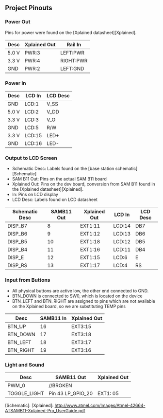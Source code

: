 ## Project Pinouts

### Power Out

Pins for power were found on the [Xplained datasheet][Xplained].

| Desc  | Xplained Out | Rail In   |
|-------|--------------|-----------|
| 5.0 V | PWR:3        | LEFT:PWR  |
| 3.3 V | PWR:4        | RIGHT:PWR |
| GND   | PWR:2        | LEFT:GND  |

### Power In

| Desc  | LCD In | LCD Desc |
|-------|--------|----------|
| GND   | LCD:1  | V_SS     |
| 5.0 V | LCD:2  | V_DD     |
| 3.3 V | LCD:3  | V_O      |
| GND   | LCD:5  | R/W      |
| 3.3 V | LCD:15 | LED+     |
| GND   | LCD:16 | LED-     |

### Output to LCD Screen

- Schematic Desc: Labels found on the [base station schematic][Schematic]
- SAM B11 Out: Pins on the actual SAM B11 board
- Xplained Out: Pins on the dev board, conversion from SAM B11 found in the [Xplained datasheet][Xplained].
- In: Pins on LCD display
- LCD Desc: Labels found on LCD datasheet

| Schematic Desc | SAMB11 Out | Xplained Out | LCD In | LCD Desc |
|----------------|------------|--------------|--------|----------|
| DISP_B7        | 8          | EXT1:11      | LCD:14 | DB7      |
| DISP_B6        | 9          | EXT1:12      | LCD:13 | DB6      |
| DISP_B5        | 10         | EXT1:18      | LCD:12 | DB5      |
| DISP_B4        | 11         | EXT1:16      | LCD:11 | DB4      |
| DISP_E         | 12         | EXT1:15      | LCD:6  | E        |
| DISP_RS        | 13         | EXT1:17      | LCD:4  | RS       |

### Input from Buttons

- All physical buttons are active low, the other end connected to GND.
- BTN_DOWN is connected to SW0, which is located on the device
- BTN_LEFT and BTN_RIGHT are assigned to pins which are not available on the Xplained board, so we are substituting TEMP pins

| Desc           | SAMB11 In | Xplained Out |
|----------------|-----------|--------------|
| BTN_UP         | 16        | EXT3:15      |
| BTN_DOWN       | 17        | EXT3:18      |
| BTN_LEFT       | 18        | EXT3:17      |
| BTN_RIGHT      | 19        | EXT3:16      |

### Light and Sound

| Desc           | SAMB11 Out | Xplained Out |
|----------------|------------|--------------|
| PWM_0       	 | //BROKEN        |     | //TODO layout fix later
| TOGGLE_LIGHT   | Pin 43 LP_GPIO_20          | EXT1: 05     | //TODO layout fix later

[Schematic]:
[Xplained]: http://www.atmel.com/Images/Atmel-42664-ATSAMB11-Xplained-Pro_UserGuide.pdf
